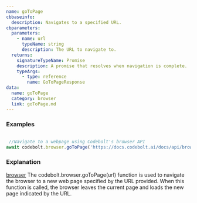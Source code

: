 ```yaml
---
name: goToPage
cbbaseinfo:
  description: Navigates to a specified URL.
cbparameters:
  parameters:
    - name: url
      typeName: string
      description: The URL to navigate to.
  returns:
    signatureTypeName: Promise
    description: A promise that resolves when navigation is complete.
    typeArgs:
      - type: reference
        name: GoToPageResponse
data:
  name: goToPage
  category: browser
  link: goToPage.md
---
```

<CBBaseInfo/> 
 <CBParameters/>

### Examples

```js

 //Navigate to a webpage using Codebolt's browser API
await codebolt.browser.goToPage('https://docs.codebolt.ai/docs/api/browser/goToPage/')


```

### Explanation

[browser](../../concepts/browser)  The codebolt.browser.goToPage(url) function is used to navigate the browser to a new web page specified by the URL provided. When this function is called, the browser leaves the current page and loads the new page indicated by the URL.




